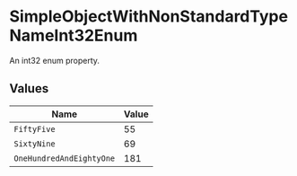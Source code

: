 # SimpleObjectWithNonStandardTypeNameInt32Enum

An int32 enum property.


## Values

| Name                     | Value                    |
| ------------------------ | ------------------------ |
| `FiftyFive`              | 55                       |
| `SixtyNine`              | 69                       |
| `OneHundredAndEightyOne` | 181                      |